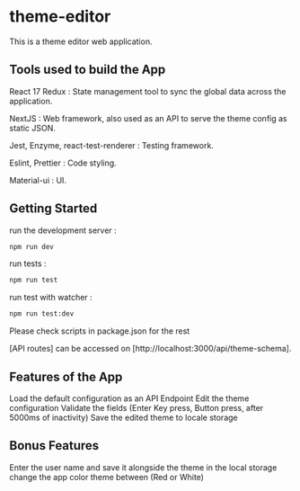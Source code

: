 # theme-editor

This is a theme editor web application.

## Tools used to build the App

React 17
Redux : State management tool to sync the global data across the application.

NextJS : Web framework, also used as an API to serve the theme config as static JSON.

Jest, Enzyme, react-test-renderer : Testing framework.

Eslint, Prettier : Code styling.

Material-ui : UI.

## Getting Started

run the development server :

```bash
npm run dev

```

run tests :

```bash
npm run test

```

run test with watcher :

```bash
npm run test:dev

```

Please check scripts in package.json for the rest

[API routes] can be accessed on [http://localhost:3000/api/theme-schema].

## Features of the App

Load the default configuration as an API Endpoint
Edit the theme configuration
Validate the fields (Enter Key press, Button press, after 5000ms of inactivity)
Save the edited theme to locale storage

## Bonus Features

Enter the user name and save it alongside the theme in the local storage
change the app color theme between (Red or White)
